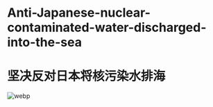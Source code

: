 # Anti-Japanese-nuclear-contaminated-water-discharged-into-the-sea
# 坚决反对日本将核污染水排海
![webp](https://i2.100024.xyz/2023/08/24/trsose.webp)
